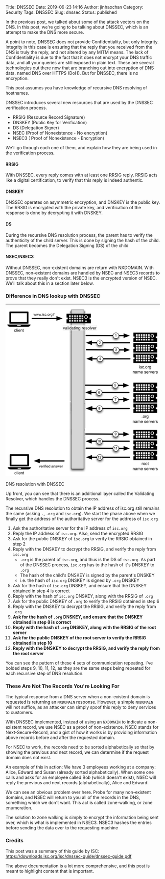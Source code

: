 Title: DNSSEC
Date: 2019-09-23 14:16
Author: jinhaochan
Category: Security
Tags: DNSSEC
Slug: dnssec
Status: published

<!-- wp:paragraph -->

In the previous post, we talked about some of the attack vectors on the DNS. In this post, we're going to be talking about DNSSEC, which is an attempt to make the DNS more secure.

<!-- /wp:paragraph -->

<!-- wp:paragraph -->

A point to note, DNSSEC does not provide Confidentiality, but only Integrity. Integrity in this case is ensuring that the reply that you received from the DNS is truly the reply, and not altered by any MITM means. The lack of Confidentiality is due to the fact that it does not encrypt your DNS traffic data, and all your queries are still exposed in plain text. These are several technologies out there now that are branching out into encryption of DNS data, named DNS over HTTPS (DoH). But for DNSSEC, there is no encryption.

<!-- /wp:paragraph -->

<!-- wp:paragraph -->

This post assumes you have knowledge of recursive DNS resolving of hostnames.

<!-- /wp:paragraph -->

<!-- wp:paragraph -->

DNSSEC introduces several new resources that are used by the DNSSEC verification process.

<!-- /wp:paragraph -->

<!-- wp:list -->

-   RRSIG (Resource Record Signature)
-   DNSKEY (Public Key for Verification)
-   DS (Delegation Signer)
-   NSEC (Proof of Nonexistence - No encryption)
-   NSEC3 ( Proof of Nonexistence - Encryption)

<!-- /wp:list -->

<!-- wp:paragraph -->

We'll go through each one of them, and explain how they are being used in the verification process.

<!-- /wp:paragraph -->

<!-- wp:heading {"level":4} -->

#### RRSIG

<!-- /wp:heading -->

<!-- wp:paragraph -->

With DNSSEC, every reply comes with at least one RRSIG reply. RRSIG acts like a digital certification, to verify that this reply is indeed authentic.

<!-- /wp:paragraph -->

<!-- wp:heading {"level":4} -->

#### DNSKEY

<!-- /wp:heading -->

<!-- wp:paragraph -->

DNSSEC operates on asymmetric encryption, and DNSKEY is the public key. The RRSIG is encrypted with the private key, and verification of the response is done by decrypting it with DNSKEY.

<!-- /wp:paragraph -->

<!-- wp:heading {"level":4} -->

#### DS

<!-- /wp:heading -->

<!-- wp:paragraph -->

During the recursive DNS resolution process, the parent has to verify the authenticity of the child server. This is done by signing the hash of the child. The parent becomes the Delegation Signing (DS) of the child

<!-- /wp:paragraph -->

<!-- wp:heading {"level":4} -->

#### NSEC/NSEC3

<!-- /wp:heading -->

<!-- wp:paragraph -->

Without DNSSEC, non-existent domains are return with NXDOMAIN. With DNSSEC, non-existent domains are handled by NSEC and NSEC3 records to prove that they really don't exist. NSEC3 is the encrypted version of NSEC. We'll talk about this in a section later below.

<!-- /wp:paragraph -->

<!-- wp:heading {"level":3} -->

### Difference in DNS lookup with DNSSEC

<!-- /wp:heading -->

<!-- wp:separator -->

------------------------------------------------------------------------

<!-- /wp:separator -->

</p>
<!-- wp:image {"id":465,"sizeSlug":"large"} -->

![](2019/09/untitled-1.png)  

<figcaption>
DNS resolution with DNSSEC

</figcaption>
</figure>
<!-- /wp:image -->

<!-- wp:paragraph -->

Up front, you can see that there is an additional layer called the Validating Resolver, which handles the DNSSEC process.

<!-- /wp:paragraph -->

<!-- wp:paragraph -->

The recursive DNS resolution to obtain the IP address of isc.org still remains the same (asking `.`, `.org` and `isc.org`). We start the phase above when we finally get the address of the authoritative server for the address of `isc.org`

<!-- /wp:paragraph -->

<!-- wp:list {"ordered":true} -->

1.  Ask the authoritative server for the IP address of `isc.org`
2.  Reply the IP address of `isc.org`. Also, send the encrypted RRSIG
3.  Ask for the public DNSKEY of `isc.org` to verify the RRSIG obtained in step 2
4.  Reply with the DNSKEY to decrypt the RRSIG, and verify the reply from `isc.org`
    -   `.org` is the parent of `isc.org`, and thus is the DS of `isc.org`. As part of the DNSSEC process, `isc.org` has to the hash of it's DNSKEY to `.org`
    -   The hash of the child's DNSKEY is signed by the parent's DNSKEY
    -   i.e. the hash of `isc.org` DNSKEY is signed by `.org` DNSKEY
5.  Ask for the hash of `isc.org` DNSKEY, and ensure that the DNSKEY obtained in step 4 is correct
6.  Reply with the hash of `isc.org` DNSKEY, along with the RRSIG of `.org`
7.  Ask for the public DNSKEY of `.org` to verify the RRSIG obtained in step 6
8.  Reply with the DNSKEY to decrypt the RRSIG, and verify the reply from `.org`
9.  **Ask for the hash of `.org` DNSKEY, and ensure that the DNSKEY obtained in step 8 is correct**
10. **Reply with the hash of `.org` DNSKEY, along with the RRSIG of the root server**
11. **Ask for the public DNSKEY of the root server to verify the RRSIG obtained in step 10**
12. **Reply with the DNSKEY to decrypt the RRSIG, and verify the reply from the root server**

<!-- /wp:list -->

<!-- wp:paragraph -->

You can see the pattern of these 4 sets of communication repeating. I've bolded steps 9, 10, 11, 12, as they are the same steps being repeated for each recursive step of DNS resolution.

<!-- /wp:paragraph -->

<!-- wp:heading {"level":3} -->

### These Are Not The Records You're Looking For

<!-- /wp:heading -->

<!-- wp:paragraph -->

The typical response from a DNS server when a non-existent domain is requested is returning an `NXDOMAIN` response. However, a simple `NXDOMAIN` will not suffice, as an attacker can simply spoof this reply to deny services to customers.

<!-- /wp:paragraph -->

<!-- wp:paragraph -->

With DNSSEC implemented, instead of using an `NXDOMAIN` to indicate a non-existent record, we use NSEC as a proof of non-existence. NSEC stands for Next-Secure-Record, and a gist of how it works is by providing information above records before and after the requested domain.

<!-- /wp:paragraph -->

<!-- wp:paragraph -->

For NSEC to work, the records need to be sorted alphabetically so that by showing the previous and next record, we can determine if the request domain does not exist.

<!-- /wp:paragraph -->

<!-- wp:paragraph -->

An example of this in action: We have 3 employees working at a company: Alice, Edward and Susan (already sorted alphabetically). When some one calls and asks for an employee called Bob (which doesn't exist), NSEC will reply the previous and next records (alphabetically), Alice and Edward.

<!-- /wp:paragraph -->

<!-- wp:paragraph -->

We can see an obvious problem over here. Probe for many non-existent domains, and NSEC will return to you all of the records in the DNS, something which we don't want. This act is called zone-walking, or zone enumeration.

<!-- /wp:paragraph -->

<!-- wp:paragraph -->

The solution to zone walking is simply to encrypt the information being sent over, which is what is implemented in NSEC3. NSEC3 hashes the entries before sending the data over to the requesting machine

<!-- /wp:paragraph -->

<!-- wp:heading {"level":3} -->

### Credits

<!-- /wp:heading -->

<!-- wp:paragraph -->

This post was a summary of this guide by ISC: <https://downloads.isc.org/isc/dnssec-guide/dnssec-guide.pdf>

<!-- /wp:paragraph -->

<!-- wp:paragraph -->

The above documentation is a lot more comprehensive, and this post is meant to highlight content that is important.

<!-- /wp:paragraph -->
